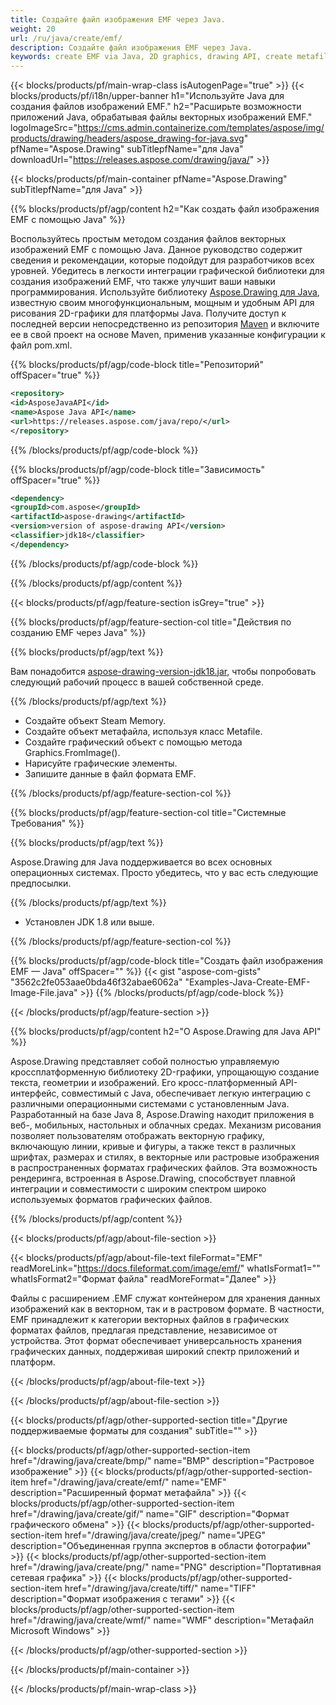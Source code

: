 ```yaml
---
title: Создайте файл изображения EMF через Java.
weight: 20
url: /ru/java/create/emf/
description: Создайте файл изображения EMF через Java.
keywords: create EMF via Java, 2D graphics, drawing API, create metafile in Java, Drawing для Java, save EMF image file, cross-platform 2D graphic library, Metafile class, vector graphics drawing, draw line, EMF image file, Graphics file formats
---
```


{{< blocks/products/pf/main-wrap-class isAutogenPage="true" >}}
{{< blocks/products/pf/i18n/upper-banner h1="Используйте Java для создания файлов изображений EMF." h2="Расширьте возможности приложений Java, обрабатывая файлы векторных изображений EMF." logoImageSrc="https://cms.admin.containerize.com/templates/aspose/img/products/drawing/headers/aspose_drawing-for-java.svg" pfName="Aspose.Drawing" subTitlepfName="для Java" downloadUrl="https://releases.aspose.com/drawing/java/" >}}

{{< blocks/products/pf/main-container pfName="Aspose.Drawing" subTitlepfName="для Java" >}}


{{% blocks/products/pf/agp/content h2="Как создать файл изображения EMF с помощью Java" %}}

Воспользуйтесь простым методом создания файлов векторных изображений EMF с помощью Java. Данное руководство содержит сведения и рекомендации, которые подойдут для разработчиков всех уровней. Убедитесь в легкости интеграции графической библиотеки для создания изображений EMF, что также улучшит ваши навыки программирования. Используйте библиотеку [Aspose.Drawing для Java](https://products.aspose.com/drawing/java), известную своим многофункциональным, мощным и удобным API для рисования 2D-графики для платформы Java. Получите доступ к последней версии непосредственно из репозитория [Maven](https://releases.aspose.com/java/repo/com/aspose/aspose-drawing/) и включите ее в свой проект на основе Maven, применив указанные конфигурации к файл pom.xml.

{{% blocks/products/pf/agp/code-block title="Репозиторий" offSpacer="true" %}}

```xml
<repository>
<id>AsposeJavaAPI</id>
<name>Aspose Java API</name>
<url>https://releases.aspose.com/java/repo/</url>
</repository>
```

{{% /blocks/products/pf/agp/code-block %}}

{{% blocks/products/pf/agp/code-block title="Зависимость" offSpacer="true" %}}

```xml
<dependency>
<groupId>com.aspose</groupId>
<artifactId>aspose-drawing</artifactId>
<version>version of aspose-drawing API</version>
<classifier>jdk18</classifier>
</dependency>
```

{{% /blocks/products/pf/agp/code-block %}}

{{% /blocks/products/pf/agp/content %}}


{{< blocks/products/pf/agp/feature-section isGrey="true" >}}

{{% blocks/products/pf/agp/feature-section-col title="Действия по созданию EMF через Java" %}}

{{% blocks/products/pf/agp/text %}}

Вам понадобится [aspose-drawing-version-jdk18.jar](https://releases.aspose.com/drawing/java/), чтобы попробовать следующий рабочий процесс в вашей собственной среде.

{{% /blocks/products/pf/agp/text %}}

+ Создайте объект Steam Memory.
+ Создайте объект метафайла, используя класс Metafile.
+ Создайте графический объект с помощью метода Graphics.FromImage().
+ Нарисуйте графические элементы.
+ Запишите данные в файл формата EMF.

{{% /blocks/products/pf/agp/feature-section-col %}}

{{% blocks/products/pf/agp/feature-section-col title="Системные Требования" %}}

{{% blocks/products/pf/agp/text %}}

Aspose.Drawing для Java поддерживается во всех основных операционных системах. Просто убедитесь, что у вас есть следующие предпосылки.

{{% /blocks/products/pf/agp/text %}}

- Установлен JDK 1.8 или выше.

{{% /blocks/products/pf/agp/feature-section-col %}}

{{% blocks/products/pf/agp/code-block title="Создать файл изображения EMF — Java" offSpacer="" %}}
{{< gist "aspose-com-gists" "3562c2fe053aae0bda46f32abae6062a" "Examples-Java-Create-EMF-Image-File.java" >}}
{{% /blocks/products/pf/agp/code-block %}}

{{< /blocks/products/pf/agp/feature-section >}}


<!-- aboutfile Starts -->

{{% blocks/products/pf/agp/content h2="О Aspose.Drawing для Java API" %}}

Aspose.Drawing представляет собой полностью управляемую кроссплатформенную библиотеку 2D-графики, упрощающую создание текста, геометрии и изображений. Его кросс-платформенный API-интерфейс, совместимый с Java, обеспечивает легкую интеграцию с различными операционными системами с установленным Java. Разработанный на базе Java 8, Aspose.Drawing находит приложения в веб-, мобильных, настольных и облачных средах. Механизм рисования позволяет пользователям отображать векторную графику, включающую линии, кривые и фигуры, а также текст в различных шрифтах, размерах и стилях, в векторные или растровые изображения в распространенных форматах графических файлов. Эта возможность рендеринга, встроенная в Aspose.Drawing, способствует плавной интеграции и совместимости с широким спектром широко используемых форматов графических файлов.

{{% /blocks/products/pf/agp/content %}}


{{< blocks/products/pf/agp/about-file-section >}}

{{< blocks/products/pf/agp/about-file-text fileFormat="EMF" readMoreLink="https://docs.fileformat.com/image/emf/" whatIsFormat1="" whatIsFormat2="Формат файла" readMoreFormat="Далее" >}}

Файлы с расширением .EMF служат контейнером для хранения данных изображений как в векторном, так и в растровом формате. В частности, EMF принадлежит к категории векторных файлов в графических форматах файлов, предлагая представление, независимое от устройства. Этот формат обеспечивает универсальность хранения графических данных, поддерживая широкий спектр приложений и платформ.

{{< /blocks/products/pf/agp/about-file-text >}}

{{< /blocks/products/pf/agp/about-file-section >}}

<!-- aboutfile Ends -->


{{< blocks/products/pf/agp/other-supported-section title="Другие поддерживаемые форматы для создания" subTitle="" >}}

{{< blocks/products/pf/agp/other-supported-section-item href="/drawing/java/create/bmp/" name="BMP" description="Растровое изображение" >}}
{{< blocks/products/pf/agp/other-supported-section-item href="/drawing/java/create/emf/" name="EMF" description="Расширенный формат метафайла" >}}
{{< blocks/products/pf/agp/other-supported-section-item href="/drawing/java/create/gif/" name="GIF" description="Формат графического обмена" >}}
{{< blocks/products/pf/agp/other-supported-section-item href="/drawing/java/create/jpeg/" name="JPEG" description="Объединенная группа экспертов в области фотографии" >}}
{{< blocks/products/pf/agp/other-supported-section-item href="/drawing/java/create/png/" name="PNG" description="Портативная сетевая графика" >}}
{{< blocks/products/pf/agp/other-supported-section-item href="/drawing/java/create/tiff/" name="TIFF" description="Формат изображения с тегами" >}}
{{< blocks/products/pf/agp/other-supported-section-item href="/drawing/java/create/wmf/" name="WMF" description="Метафайл Microsoft Windows" >}}


{{< /blocks/products/pf/agp/other-supported-section >}}

{{< /blocks/products/pf/main-container >}}

{{< /blocks/products/pf/main-wrap-class >}}
